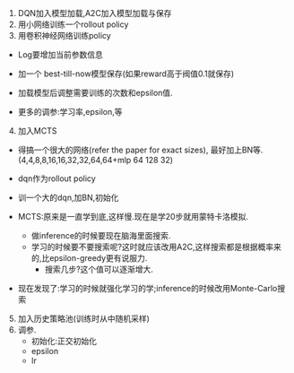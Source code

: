 1. DQN加入模型加载,A2C加入模型加载与保存
2. 用小网络训练一个rollout policy 
3. 用卷积神经网络训练policy
- Log要增加当前参数信息
- 加一个 best-till-now模型保存(如果reward高于阀值0.1就保存)
- 加载模型后调整需要训练的次数和epsilon值.

- 更多的调参:学习率,epsilon,等

4. 加入MCTS
- 得搞一个很大的网络(refer the paper for exact sizes), 最好加上BN等.(4,4,8,8,16,16,32,32,64,64+mlp 64 128 32)
- dqn作为rollout policy 
- 训一个大的dqn,加BN,初始化

- MCTS:原来是一直学到底,这样慢.现在是学20步就用蒙特卡洛模拟.
    - 做inference的时候要现在脑海里面搜索.
    - 学习的时候要不要搜索呢?这时就应该改用A2C,这样搜索都是根据概率来的,比epsilon-greedy更有说服力.
        - 搜索几步?这个值可以逐渐增大.
- 现在发现了:学习的时候就强化学习的学;inference的时候改用Monte-Carlo搜索

5. 加入历史策略池(训练时从中随机采样)
6. 调参.
    - 初始化:正交初始化
    - epsilon 
    - lr

